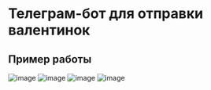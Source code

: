 # Телеграм-бот для отправки валентинок

## Пример работы
![image](https://github.com/user-attachments/assets/0632ee14-2eda-4dd3-bed6-139d6eb524cd)
![image](https://github.com/user-attachments/assets/f94888ba-512e-403c-a1ae-d414995eeadf)
![image](https://github.com/user-attachments/assets/a4f22bf9-b4f3-42af-8313-177e5abf5a03)
![image](https://github.com/user-attachments/assets/f95a1dd7-2633-43a4-ace5-ee5b8663497f)
